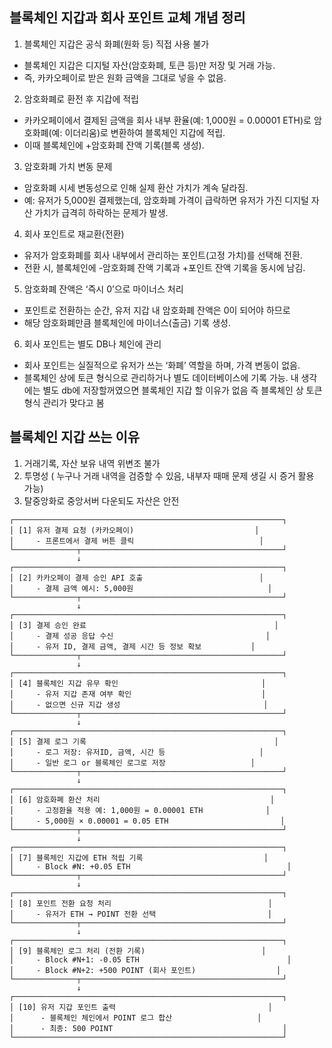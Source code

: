 ## 블록체인 지갑과 회사 포인트 교체 개념 정리
1. 블록체인 지갑은 공식 화폐(원화 등) 직접 사용 불가
- 블록체인 지갑은 디지털 자산(암호화폐, 토큰 등)만 저장 및 거래 가능.
- 즉, 카카오페이로 받은 원화 금액을 그대로 넣을 수 없음.

2. 암호화폐로 환전 후 지갑에 적립
- 카카오페이에서 결제된 금액을 회사 내부 환율(예: 1,000원 = 0.00001 ETH)로 암호화폐(예: 이더리움)로 변환하여 블록체인 지갑에 적립.
- 이때 블록체인에 +암호화폐 잔액 기록(블록 생성).

3. 암호화폐 가치 변동 문제
- 암호화폐 시세 변동성으로 인해 실제 환산 가치가 계속 달라짐.
- 예: 유저가 5,000원 결제했는데, 암호화폐 가격이 급락하면 유저가 가진 디지털 자산 가치가 급격히 하락하는 문제가 발생.

4. 회사 포인트로 재교환(전환)
- 유저가 암호화폐를 회사 내부에서 관리하는 포인트(고정 가치)를 선택해 전환.
- 전환 시, 블록체인에 -암호화폐 잔액 기록과 +포인트 잔액 기록을 동시에 남김.

5. 암호화폐 잔액은 ‘즉시 0’으로 마이너스 처리
- 포인트로 전환하는 순간, 유저 지갑 내 암호화폐 잔액은 0이 되어야 하므로
- 해당 암호화폐만큼 블록체인에 마이너스(출금) 기록 생성.

6. 회사 포인트는 별도 DB나 체인에 관리

- 회사 포인트는 실질적으로 유저가 쓰는 ‘화폐’ 역할을 하며, 가격 변동이 없음.
- 블록체인 상에 토큰 형식으로 관리하거나 별도 데이터베이스에 기록 가능. 내 생각에는 별도  db에 저장할꺼였으면 블록체인 지갑 할  이유가 없음 즉 블록체인 상 토큰형식  관리가 맞다고 봄


## 블록체인 지갑 쓰는  이유
1. 거래기록, 자산 보유 내역 위변조 불가
2. 투명성 ( 누구나 거래 내역을 검증할 수 있음, 내부자 때매 문제 생길 시 증거 활용 가능)
3. 탈중앙화로 중앙서버 다운되도 자산은 안전

```
┌────────────────────────────────────────────────────────────┐
│ [1] 유저 결제 요청 (카카오페이)                           │
│     - 프론트에서 결제 버튼 클릭                            │
└──────────────┬─────────────────────────────────────────────┘
               ↓
┌────────────────────────────────────────────────────────────┐
│ [2] 카카오페이 결제 승인 API 호출                          │
│     - 결제 금액 예시: 5,000원                              │
└──────────────┬─────────────────────────────────────────────┘
               ↓
┌────────────────────────────────────────────────────────────┐
│ [3] 결제 승인 완료                                          │
│     - 결제 성공 응답 수신                                  │
│     - 유저 ID, 결제 금액, 결제 시간 등 정보 확보           │
└──────────────┬─────────────────────────────────────────────┘
               ↓
┌────────────────────────────────────────────────────────────┐
│ [4] 블록체인 지갑 유무 확인                                │
│     - 유저 지갑 존재 여부 확인                             │
│     - 없으면 신규 지갑 생성                                │
└──────────────┬─────────────────────────────────────────────┘
               ↓
┌────────────────────────────────────────────────────────────┐
│ [5] 결제 로그 기록                                          │
│     - 로그 저장: 유저ID, 금액, 시간 등                     │
│     - 일반 로그 or 블록체인 로그로 저장                   │
└──────────────┬─────────────────────────────────────────────┘
               ↓
┌────────────────────────────────────────────────────────────┐
│ [6] 암호화폐 환산 처리                                      │
│     - 고정환율 적용 예: 1,000원 = 0.00001 ETH              │
│     - 5,000원 × 0.00001 = 0.05 ETH                         │
└──────────────┬─────────────────────────────────────────────┘
               ↓
┌────────────────────────────────────────────────────────────┐
│ [7] 블록체인 지갑에 ETH 적립 기록                           │
│     - Block #N: +0.05 ETH                                   │
└──────────────┬─────────────────────────────────────────────┘
               ↓
┌────────────────────────────────────────────────────────────┐
│ [8] 포인트 전환 요청 처리                                   │
│     - 유저가 ETH → POINT 전환 선택                         │
└──────────────┬─────────────────────────────────────────────┘
               ↓
┌────────────────────────────────────────────────────────────┐
│ [9] 블록체인 로그 처리 (전환 기록)                          │
│     - Block #N+1: -0.05 ETH                                 │
│     - Block #N+2: +500 POINT (회사 포인트)                  │
└──────────────┬─────────────────────────────────────────────┘
               ↓
┌────────────────────────────────────────────────────────────┐
│ [10] 유저 지갑 포인트 출력                                  │
│      - 블록체인 체인에서 POINT 로그 합산                   │
│      - 최종: 500 POINT                                      │
└────────────────────────────────────────────────────────────┘

```
